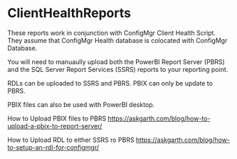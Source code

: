 # ClientHealthReports
These reports work in conjunction with ConfigMgr Client Health Script.
They assume that ConfigMgr Health database is colocated with ConfigMgr
Database. 

You will need to manuaully upload both the PowerBI Report Server (PBRS)
and the SQL Server Report Services (SSRS) reports to your reporting point. 

RDLs can be uploaded to SSRS and PBRS.
PBIX can only be update to PBRS.

PBIX files can also be used with PowerBI desktop. 

How to Upload PBIX files to PBRS
https://askgarth.com/blog/how-to-upload-a-pbix-to-report-server/

How to Upload RDL to either SSRS ro PBRS
https://askgarth.com/blog/how-to-setup-an-rdl-for-configmgr/
